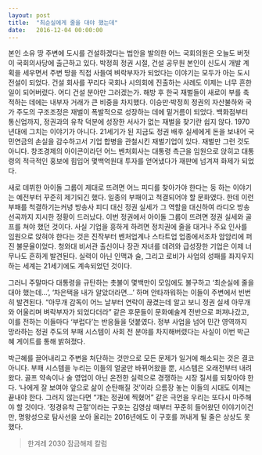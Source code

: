 ```yaml
---
layout: post
title:  "최순실에게 줄을 대야 했는데"
date:   2016-12-04 00:00:00
---
```


본인 소유 땅 주변에 도시를 건설하겠다는 법안을 발의한 어느 국회의원은 오늘도 버젓이 국회의사당에 출근하고 있다. 박정희 정권 시절, 건설 공무원 본인이 신도시 개발 계획을 세우면서 주변 땅을 직접 사들여 벼락부자가 되었다는 이야기는 모두가 아는 도시전설이 되었다. 건설 회사를 꾸리다 국회나 시의회에 진출하는 사례도 이제는 너무 흔한 일이 되어버렸다. 어디 건설 분야만 그러겠는가. 해방 후 한국 재벌들이 새로이 부를 축적하는 데에는 내부자 거래가 큰 비중을 차지했다. 이승만·박정희 정권의 자산불하와 국가 주도의 구조조정은 재벌이 폭발적으로 성장하는 데에 밑거름이 되었다. 백화점부터 통신업까지, 정권과의 유착 덕분에 성장한 서사가 없는 재벌을 찾기란 쉽지 않다. 1970년대에 그치는 이야기가 아니다. 21세기가 된 지금도 정권 배후 실세에게 돈을 보내어 국민연금의 손실을 감수하고서 기업 합병을 관철시킨 재벌기업이 있다. 재벌만 그런 것도 아니다. 창조경제의 아이콘이라던 어느 벤처회사는 대통령 측근을 임원으로 앉히고 대통령의 적극적인 홍보에 힘입어 몇백억원대 투자를 얻어냈다가 재판에 넘겨져 화제가 되었다.

새로 데뷔한 아이돌 그룹이 제대로 뜨려면 어느 피디를 찾아가야 한다는 둥 하는 이야기는 예전부터 꾸준히 제기되긴 했다. 일종의 부패이고 척결되어야 할 문화였다. 한데 이런 부패를 척결하기는커녕 방송사 피디 대신 정권 실세가 그 역할을 대신하여 라디오 방송 선곡까지 지시한 정황이 드러났다. 이번 정권에서 아이돌 그룹이 뜨려면 정권 실세와 골프를 쳐야 했던 것이다. 사실 기업을 흥하게 하려면 정치권에 줄을 대거나 주요 인사를 임원으로 앉혀야 한다는 것은 진작부터 벤처업계나 스타트업 업종에서조차 암암리에 퍼진 불문율이었다. 청와대 비서관 출신이나 장관 자녀를 데려와 급성장한 기업은 이제 너무나도 흔하게 발견된다. 실력이 아닌 인맥과 술, 그리고 로비가 사업의 성패를 좌지우지하는 세계는 21세기에도 계속되었던 것이다.

그러니 주말마다 대통령을 규탄하는 촛불이 몇백만이 모임에도 불구하고 ‘최순실에 줄을 대야 했는데…’, ‘차은택을 내가 알았더라면…’ 하며 안타까워하는 이들이 주변에서 빈번히 발견된다. “아무개 감독이 어느 날부터 연락이 끊겼는데 알고 보니 정권 실세 아무개와 어울리며 벼락부자가 되었다더라” 같은 후문들이 문화예술계 전반으로 퍼져나갔고, 이를 전하는 이들마다 ‘부럽다’는 반응들을 덧붙였다. 정부 사업을 넘어 민간 영역까지 망라하는 정권 주도의 부패 시스템이 사회 전 분야를 차지해버렸다는 사실이 이번 박근혜 게이트를 통해 밝혀졌다.

박근혜를 끌어내리고 주변을 처단하는 것만으로 모든 문제가 일거에 해소되는 것은 결코 아니다. 부패 시스템을 누리는 이들의 얼굴만 바뀌어왔을 뿐, 시스템은 오래전부터 내려왔다. 골프 약속이나 술 영업이 아닌 온전한 실력으로 경쟁하는 시장 질서를 되찾아야 한다. ‘나에게 잘 보여야 앞으로 삶이 순탄해질 것’이라 으름장 놓는 이들의 시대도 이제는 끝내야 한다. 그러지 않는다면 “걔는 정권에 찍혔어” 같은 극언을 우리는 또다시 마주해야 할 것이다. ‘정경유착 근절’이라는 구호는 김영삼 때부터 꾸준히 들어왔던 이야기이건만, 명왕성으로 탐사선을 쏘아 올리는 2016년에도 이 구호를 꺼내게 될 줄은 상상도 못했다.

> 한겨레 2030 잠금해제 칼럼
